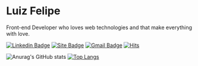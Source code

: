 # Luiz Felipe
Front-end Developer who loves web technologies and that make everything with love.

[![Linkedin Badge](https://img.shields.io/badge/-Luiz%20Felipe-7928Ca?style=flat-square&logo=Linkedin&logoColor=white&link=https://www.linkedin.com/in/meluiz/)](https://www.linkedin.com/in/meluiz/)
[![Site Badge](https://img.shields.io/badge/-meluiz.com-7928Ca?style=flat-square&logo=react&logoColor=white&labelColor=7928Ca&link=https://meluiz.com)](https://meluiz.com)
[![Gmail Badge](https://img.shields.io/badge/-me.luizfelipe@gmail.com-7928Ca?style=flat-square&logo=Gmail&logoColor=white&link=mailto:me.luizfelipe@gmail.com)](mailto:me.luizfelipe@gmail.com)
[![Hits](https://hits.seeyoufarm.com/api/count/incr/badge.svg?url=https%3A%2F%2Fgithub.com%2Fmeluiz&count_bg=%237928CA&title_bg=%237928CA&icon=&icon_color=%23E7E7E7&title=View+Profile&edge_flat=true)](https://meluiz.com)


![Anurag's GitHub stats](https://github-readme-stats.vercel.app/api?username=meluiz&theme=github_dark&show_icons=false&border_color=25282e&line_height=20&layout=compact)
[![Top Langs](https://github-readme-stats.vercel.app/api/top-langs/?username=meluiz&&theme=github_dark&layout=compact&border_color=25282e&card_width=320)](https://meluiz.com)

